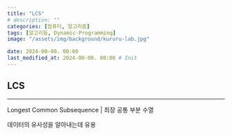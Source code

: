 ```yaml
---
title: "LCS"
# description: ""
categories: [컴퓨터, 알고리즘]
tags: [알고리듬, Dynamic-Programming]
image: "/assets/img/background/kururu-lab.jpg"

date: 2024-00-00. 00:00
last_modified_at: 2024-00-00. 00:00 # Init
---
```


## LCS

---

Longest Common Subsequence | 최장 공통 부분 수열  

데이터의 유사성을 알아내는데 유용  
